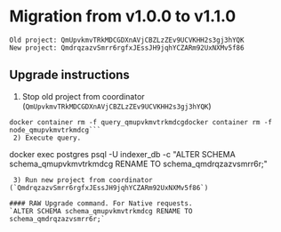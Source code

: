 # Migration from v1.0.0 to v1.1.0
```
Old project: QmUpvkmvTRkMDCGDXnAVjCBZLzZEv9UCVKHH2s3gj3hYQK
New project: QmdrqzazvSmrr6rgfxJEssJH9jqhYCZARm92UxNXMv5f86
```


## Upgrade instructions
 1) Stop old project from coordinator (`QmUpvkmvTRkMDCGDXnAVjCBZLzZEv9UCVKHH2s3gj3hYQK`)
```
docker container rm -f query_qmupvkmvtrkmdcgdocker container rm -f node_qmupvkmvtrkmdcg```
 2) Execute query.

```
docker exec postgres psql -U indexer_db -c "ALTER SCHEMA schema_qmupvkmvtrkmdcg RENAME TO schema_qmdrqzazvsmrr6r;"
```
 3) Run new project from coordinator (`QmdrqzazvSmrr6rgfxJEssJH9jqhYCZARm92UxNXMv5f86`)

#### RAW Upgrade command. For Native requests.
`ALTER SCHEMA schema_qmupvkmvtrkmdcg RENAME TO schema_qmdrqzazvsmrr6r;`
